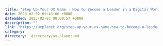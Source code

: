 ```yaml
---
title: "Step Up Your UX Game - How to Become a Leader in a Digital World"
date: 2023-02-02 09:43:06 +0000
dateadded: 2023-02-03 00:00:57 +0000
description: ""
link: "https://uxplanet.org/step-up-your-ux-game-how-to-become-a-leader-in-a-digital-world-f0dc3ae6d17?source=rss----819cc2aaeee0---4"
category:
directory: _directory/ux-planet.md
---
```

